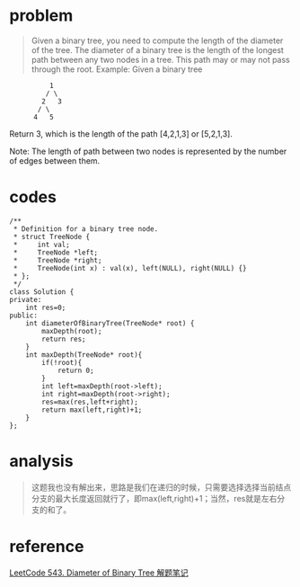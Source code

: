 # problem
>Given a binary tree, you need to compute the length of the diameter of the tree. The diameter of a binary tree is the length of the longest path between any two nodes in a tree. This path may or may not pass through the root.
Example:
Given a binary tree 
```
          1
         / \
        2   3
       / \     
      4   5    
```
Return 3, which is the length of the path [4,2,1,3] or [5,2,1,3].

Note: The length of path between two nodes is represented by the number of edges between them.

# codes

```
/**
 * Definition for a binary tree node.
 * struct TreeNode {
 *     int val;
 *     TreeNode *left;
 *     TreeNode *right;
 *     TreeNode(int x) : val(x), left(NULL), right(NULL) {}
 * };
 */
class Solution {
private:
    int res=0;
public:
    int diameterOfBinaryTree(TreeNode* root) {
        maxDepth(root);
        return res;
    }
    int maxDepth(TreeNode* root){
        if(!root){
            return 0;
        }
        int left=maxDepth(root->left);
        int right=maxDepth(root->right);
        res=max(res,left+right);
        return max(left,right)+1;
    }
};
```

# analysis
>这题我也没有解出来，思路是我们在递归的时候，只需要选择选择当前结点分支的最大长度返回就行了，即max(left,right)+1；当然，res就是左右分支的和了。

# reference

[LeetCode 543. Diameter of Binary Tree 解题笔记][1]

[1]: https://blog.csdn.net/zhyh1435589631/article/details/65939602